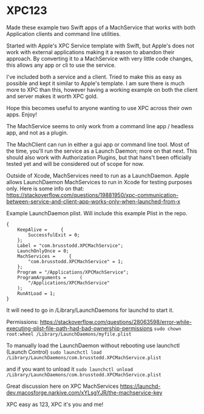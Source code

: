# XPC123

Made these example two Swift apps of a MachService that works with both Application clients and command line utilities. 

Started with Apple's XPC Service template with Swift, but Apple's does not work with external applications making it a reason to abandon their approach. By converting it to a MachService with very little code changes, this allows any app or cli to use the service.

I've included both a service and a client. Tried to make this as easy as possible and kept it similar to Apple's template. I am sure there is much more to XPC than this, however having a working example on both the client and server makes it worth XPC gold.

Hope this becomes useful to anyone wanting to use XPC across their own apps. Enjoy!

The MachService seems to only work from a command line app / headless app, and not as a plugin.

The MachClient can run in either a gui app or command line tool. Most of the time, you'll run the service as a Launch Daemon; more on that next. This should also work with Authorization Plugins, but that hans't been officially tested yet and will be considered out of scope for now.

Outside of Xcode, MachServices need to run as a LaunchDaemon.  Apple allows LaunchDaemon MachServices to run in Xcode for testing purposes only. Here is some info on that: https://stackoverflow.com/questions/19881950/xpc-communication-between-service-and-client-app-works-only-when-launched-from-x

Example LaunchDaemon plist. Will include this example Plist in the repo. 

```
{
    KeepAlive =     {
        SuccessfulExit = 0;
    };
    Label = "com.brusstodd.XPCMachService";
    LaunchOnlyOnce = 0;
    MachServices =     {
        "com.brusstodd.XPCMachService" = 1;
    };
    Program = "/Applications/XPCMachService";
    ProgramArguments =     (
        "/Applications/XPCMachService"
    );
    RunAtLoad = 1;
}
```


It will need to go in /Library/LaunchDaemons for launchd to start it. 

Permissions:
https://stackoverflow.com/questions/28063598/error-while-executing-plist-file-path-had-bad-ownership-permissions
`sudo chown root:wheel /Library/LaunchDaemons/myfile.plist`

To manually load the LaunchDaemon without rebooting use launchctl (Launch Control)
`sudo launchctl load /Library/LaunchDaemons/com.brusstodd.XPCMachService.plist`

and if you want to unload it
`sudo launchctl unload /Library/LaunchDaemons/com.brusstodd.XPCMachService.plist`

Great discussion here on XPC MachServices
https://launchd-dev.macosforge.narkive.com/xYLsgYJR/the-machservice-key

XPC easy as 123, XPC it's you and me!


